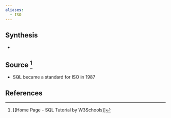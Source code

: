```yaml
---
aliases:
  - ISO
---
```

## Synthesis
- 
## Source [^1]
- SQL became a standard for ISO in 1987
## References

[^1]: [[Home Page - SQL Tutorial by W3Schools]]